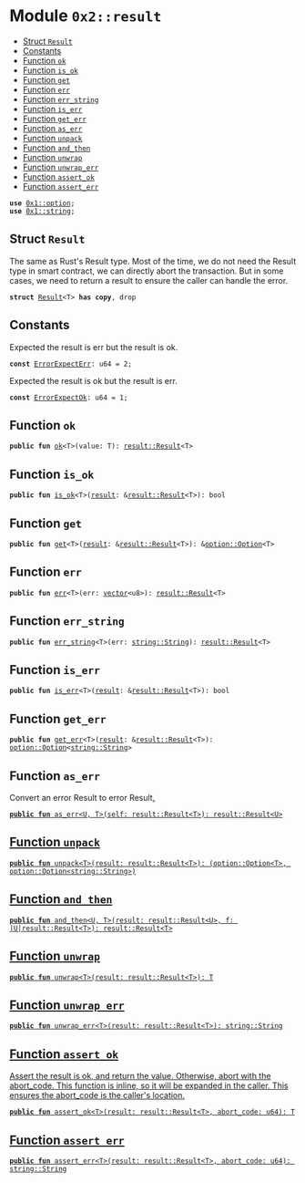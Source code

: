 
<a name="0x2_result"></a>

# Module `0x2::result`



-  [Struct `Result`](#0x2_result_Result)
-  [Constants](#@Constants_0)
-  [Function `ok`](#0x2_result_ok)
-  [Function `is_ok`](#0x2_result_is_ok)
-  [Function `get`](#0x2_result_get)
-  [Function `err`](#0x2_result_err)
-  [Function `err_string`](#0x2_result_err_string)
-  [Function `is_err`](#0x2_result_is_err)
-  [Function `get_err`](#0x2_result_get_err)
-  [Function `as_err`](#0x2_result_as_err)
-  [Function `unpack`](#0x2_result_unpack)
-  [Function `and_then`](#0x2_result_and_then)
-  [Function `unwrap`](#0x2_result_unwrap)
-  [Function `unwrap_err`](#0x2_result_unwrap_err)
-  [Function `assert_ok`](#0x2_result_assert_ok)
-  [Function `assert_err`](#0x2_result_assert_err)


<pre><code><b>use</b> <a href="">0x1::option</a>;
<b>use</b> <a href="">0x1::string</a>;
</code></pre>



<a name="0x2_result_Result"></a>

## Struct `Result`

The same as Rust's Result type.
Most of the time, we do not need the Result type in smart contract, we can directly abort the transaction.
But in some cases, we need to return a result to ensure the caller can handle the error.


<pre><code><b>struct</b> <a href="result.md#0x2_result_Result">Result</a>&lt;T&gt; <b>has</b> <b>copy</b>, drop
</code></pre>



<a name="@Constants_0"></a>

## Constants


<a name="0x2_result_ErrorExpectErr"></a>

Expected the result is err but the result is ok.


<pre><code><b>const</b> <a href="result.md#0x2_result_ErrorExpectErr">ErrorExpectErr</a>: u64 = 2;
</code></pre>



<a name="0x2_result_ErrorExpectOk"></a>

Expected the result is ok but the result is err.


<pre><code><b>const</b> <a href="result.md#0x2_result_ErrorExpectOk">ErrorExpectOk</a>: u64 = 1;
</code></pre>



<a name="0x2_result_ok"></a>

## Function `ok`



<pre><code><b>public</b> <b>fun</b> <a href="result.md#0x2_result_ok">ok</a>&lt;T&gt;(value: T): <a href="result.md#0x2_result_Result">result::Result</a>&lt;T&gt;
</code></pre>



<a name="0x2_result_is_ok"></a>

## Function `is_ok`



<pre><code><b>public</b> <b>fun</b> <a href="result.md#0x2_result_is_ok">is_ok</a>&lt;T&gt;(<a href="result.md#0x2_result">result</a>: &<a href="result.md#0x2_result_Result">result::Result</a>&lt;T&gt;): bool
</code></pre>



<a name="0x2_result_get"></a>

## Function `get`



<pre><code><b>public</b> <b>fun</b> <a href="result.md#0x2_result_get">get</a>&lt;T&gt;(<a href="result.md#0x2_result">result</a>: &<a href="result.md#0x2_result_Result">result::Result</a>&lt;T&gt;): &<a href="_Option">option::Option</a>&lt;T&gt;
</code></pre>



<a name="0x2_result_err"></a>

## Function `err`



<pre><code><b>public</b> <b>fun</b> <a href="result.md#0x2_result_err">err</a>&lt;T&gt;(err: <a href="">vector</a>&lt;u8&gt;): <a href="result.md#0x2_result_Result">result::Result</a>&lt;T&gt;
</code></pre>



<a name="0x2_result_err_string"></a>

## Function `err_string`



<pre><code><b>public</b> <b>fun</b> <a href="result.md#0x2_result_err_string">err_string</a>&lt;T&gt;(err: <a href="_String">string::String</a>): <a href="result.md#0x2_result_Result">result::Result</a>&lt;T&gt;
</code></pre>



<a name="0x2_result_is_err"></a>

## Function `is_err`



<pre><code><b>public</b> <b>fun</b> <a href="result.md#0x2_result_is_err">is_err</a>&lt;T&gt;(<a href="result.md#0x2_result">result</a>: &<a href="result.md#0x2_result_Result">result::Result</a>&lt;T&gt;): bool
</code></pre>



<a name="0x2_result_get_err"></a>

## Function `get_err`



<pre><code><b>public</b> <b>fun</b> <a href="result.md#0x2_result_get_err">get_err</a>&lt;T&gt;(<a href="result.md#0x2_result">result</a>: &<a href="result.md#0x2_result_Result">result::Result</a>&lt;T&gt;): <a href="_Option">option::Option</a>&lt;<a href="_String">string::String</a>&gt;
</code></pre>



<a name="0x2_result_as_err"></a>

## Function `as_err`

Convert an error Result<T> to error Result<U>.


<pre><code><b>public</b> <b>fun</b> <a href="result.md#0x2_result_as_err">as_err</a>&lt;U, T&gt;(self: <a href="result.md#0x2_result_Result">result::Result</a>&lt;T&gt;): <a href="result.md#0x2_result_Result">result::Result</a>&lt;U&gt;
</code></pre>



<a name="0x2_result_unpack"></a>

## Function `unpack`



<pre><code><b>public</b> <b>fun</b> <a href="result.md#0x2_result_unpack">unpack</a>&lt;T&gt;(<a href="result.md#0x2_result">result</a>: <a href="result.md#0x2_result_Result">result::Result</a>&lt;T&gt;): (<a href="_Option">option::Option</a>&lt;T&gt;, <a href="_Option">option::Option</a>&lt;<a href="_String">string::String</a>&gt;)
</code></pre>



<a name="0x2_result_and_then"></a>

## Function `and_then`



<pre><code><b>public</b> <b>fun</b> <a href="result.md#0x2_result_and_then">and_then</a>&lt;U, T&gt;(<a href="result.md#0x2_result">result</a>: <a href="result.md#0x2_result_Result">result::Result</a>&lt;U&gt;, f: |U|<a href="result.md#0x2_result_Result">result::Result</a>&lt;T&gt;): <a href="result.md#0x2_result_Result">result::Result</a>&lt;T&gt;
</code></pre>



<a name="0x2_result_unwrap"></a>

## Function `unwrap`



<pre><code><b>public</b> <b>fun</b> <a href="result.md#0x2_result_unwrap">unwrap</a>&lt;T&gt;(<a href="result.md#0x2_result">result</a>: <a href="result.md#0x2_result_Result">result::Result</a>&lt;T&gt;): T
</code></pre>



<a name="0x2_result_unwrap_err"></a>

## Function `unwrap_err`



<pre><code><b>public</b> <b>fun</b> <a href="result.md#0x2_result_unwrap_err">unwrap_err</a>&lt;T&gt;(<a href="result.md#0x2_result">result</a>: <a href="result.md#0x2_result_Result">result::Result</a>&lt;T&gt;): <a href="_String">string::String</a>
</code></pre>



<a name="0x2_result_assert_ok"></a>

## Function `assert_ok`

Assert the result is ok, and return the value.
Otherwise, abort with the abort_code.
This function is inline, so it will be expanded in the caller.
This ensures the abort_code is the caller's location.


<pre><code><b>public</b> <b>fun</b> <a href="result.md#0x2_result_assert_ok">assert_ok</a>&lt;T&gt;(<a href="result.md#0x2_result">result</a>: <a href="result.md#0x2_result_Result">result::Result</a>&lt;T&gt;, abort_code: u64): T
</code></pre>



<a name="0x2_result_assert_err"></a>

## Function `assert_err`



<pre><code><b>public</b> <b>fun</b> <a href="result.md#0x2_result_assert_err">assert_err</a>&lt;T&gt;(<a href="result.md#0x2_result">result</a>: <a href="result.md#0x2_result_Result">result::Result</a>&lt;T&gt;, abort_code: u64): <a href="_String">string::String</a>
</code></pre>
